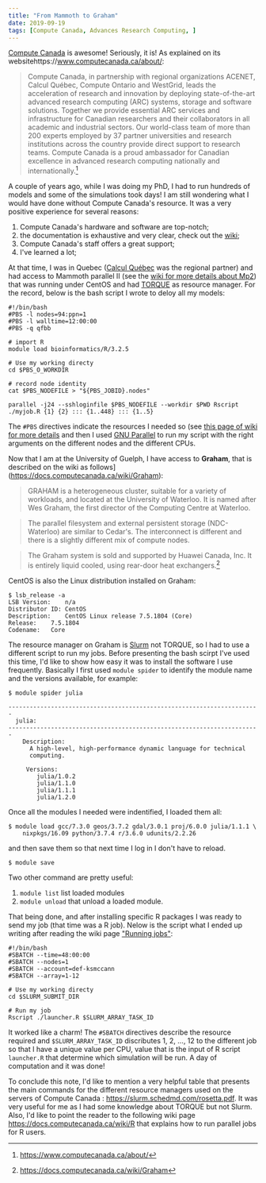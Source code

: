 ```yaml
---
title: "From Mammoth to Graham"
date: 2019-09-19
tags: [Compute Canada, Advances Research Computing, ]
---
```


[Compute Canada](https://www.computecanada.ca/home/) is awesome! Seriously, it is! As explained on its websitehttps://www.computecanada.ca/about/: 

> Compute Canada, in partnership with regional organizations ACENET, Calcul Québec, Compute Ontario and WestGrid, leads the acceleration of research and innovation by deploying state-of-the-art advanced research computing (ARC) systems, storage and software solutions. Together we provide essential ARC services and infrastructure for Canadian researchers and their collaborators in all academic and industrial sectors. Our world-class team of more than 200 experts employed by 37 partner universities and research institutions across the country provide direct support to research teams. Compute Canada is a proud ambassador for Canadian excellence in advanced research computing nationally and internationally.[^comcan]


A couple of years ago, while I was doing my PhD, I had to run hundreds of models and some of the simulations took days! I am still wondering what I would have done without Compute Canada's resource. It was a very positive experience for several reasons: 

1. Compute Canada's hardware and software are top-notch;
2. the documentation is exhaustive and very clear, check out the [wiki](https://docs.computecanada.ca/wiki/Compute_Canada_Documentation);
3. Compute Canada's staff offers a great support;
4. I've learned a lot; 

At that time, I was in Quebec ([Calcul Québec](https://www.calculquebec.ca/) was
the regional partner) and had access to Mammoth parallel II (see the [wiki for
more details about
Mp2](https://wiki.calculquebec.ca/w/Tableau_r%C3%A9sum%C3%A9_des_propri%C3%A9t%C3%A9s_des_serveurs_de_Calcul_Qu%C3%A9bec/fr))
that was running under CentOS and had
[TORQUE](http://www.adaptivecomputing.com/products/torque/) as resource manager.
For the record, below is the bash script I wrote to deloy all my models:


```
#!/bin/bash
#PBS -l nodes=94:ppn=1
#PBS -l walltime=12:00:00
#PBS -q qfbb

# import R
module load bioinformatics/R/3.2.5

# Use my working directy
cd $PBS_O_WORKDIR

# record node identity
cat $PBS_NODEFILE > "${PBS_JOBID}.nodes"

parallel -j24 --sshloginfile $PBS_NODEFILE --workdir $PWD Rscript ./myjob.R {1} {2} ::: {1..448} ::: {1..5}
```

The `#PBS` directives indicate the resources I needed so (see [this page of wiki for more details](https://wiki.calculquebec.ca/w/Ex%C3%A9cuter_une_t%C3%A2che/fr#tab=tab7) and then I used [GNU Parallel](https://www.gnu.org/software/parallel/) to run my script with the right arguments on the different nodes and the different CPUs. 

Now that I am at the University of Guelph, I have access to **Graham**, that is described on the wiki as follows](https://docs.computecanada.ca/wiki/Graham):

> GRAHAM is a heterogeneous cluster, suitable for a variety of workloads, and located at the University of Waterloo. It is named after Wes Graham, the first director of the Computing Centre at Waterloo.

>The parallel filesystem and external persistent storage (NDC-Waterloo) are similar to Cedar's. The interconnect is different and there is a slightly different mix of compute nodes.

>The Graham system is sold and supported by Huawei Canada, Inc. It is entirely liquid cooled, using rear-door heat exchangers.[^graham]

CentOS is also the Linux distribution installed on Graham:

```
$ lsb_release -a
LSB Version:	n/a
Distributor ID:	CentOS
Description:	CentOS Linux release 7.5.1804 (Core) 
Release:	7.5.1804
Codename:	Core
```

The resource manager on Graham is
[Slurm](https://slurm.schedmd.com/quickstart.html) not TORQUE, so I had to use a
different script to run my jobs. Before presenting the bash scirpt I've used
this time, I'd like to show how easy it was to install the software I use
frequently. Basically I first used `module spider` to identify the module
name and the versions available, for example:

```
$ module spider julia

-----------------------------------------------------------------------
  julia:
-----------------------------------------------------------------------
    Description:
      A high-level, high-performance dynamic language for technical
      computing.

     Versions:
        julia/1.0.2
        julia/1.1.0
        julia/1.1.1
        julia/1.2.0
```

Once all the modules I needed were indentified, I loaded them all: 
 
```
$ module load gcc/7.3.0 geos/3.7.2 gdal/3.0.1 proj/6.0.0 julia/1.1.1 \
    nixpkgs/16.09 python/3.7.4 r/3.6.0 udunits/2.2.26
```
 
and then save them so that next time I log in I don't have to reload.

```
$ module save 
```

Two other command are pretty useful: 
1. `module list` list loaded modules 
2. `module unload` that unload a loaded module. 

That being done, and after installing specific R packages I was ready to send my
job (that time was a R job). Nelow is the script what I ended up writing after reading the wiki page ["Running jobs"](https://docs.computecanada.ca/wiki/Running_jobs#Accounts_and_projects):


```
#!/bin/bash
#SBATCH --time=48:00:00
#SBATCH --nodes=1
#SBATCH --account=def-ksmccann
#SBATCH --array=1-12

# Use my working directy
cd $SLURM_SUBMIT_DIR

# Run my job 
Rscript ./launcher.R $SLURM_ARRAY_TASK_ID
```

It worked like a charm! The `#SBATCH` directives describe the resource required
and `$SLURM_ARRAY_TASK_ID` discributes 1, 2, ..., 12 to the  different job so
that I have a unique value per CPU, value that is the input of R script
`launcher.R` that determine which simulation will be run. A day of computation
and it was done! 

To conclude this note, I'd like to mention a very helpful table that presents
the main commands for the different resource managers used on the servers of
Compute Canada : https://slurm.schedmd.com/rosetta.pdf. It was very useful for
me as I had some knowledge about TORQUE but not Slurm. Also, I'd like to point
the reader to the following wiki page https://docs.computecanada.ca/wiki/R that
explains how to run parallel jobs for R users.
 
 
[^comcan]: https://www.computecanada.ca/about/
[^graham]: https://docs.computecanada.ca/wiki/Graham